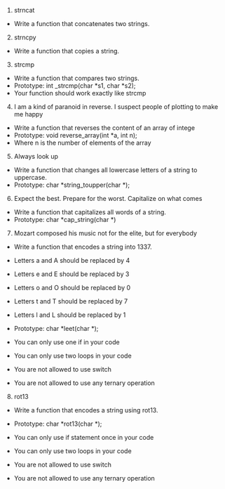 1. strncat
- Write a function that concatenates two strings.

2. strncpy
- Write a function that copies a string.

3. strcmp
- Write a function that compares two strings.
- Prototype: int _strcmp(char *s1, char *s2);
- Your function should work exactly like strcmp

4. I am a kind of paranoid in reverse. I suspect people of plotting to make me happy
- Write a function that reverses the content of an array of intege
- Prototype: void reverse_array(int *a, int n);
- Where n is the number of elements of the array

5. Always look up
- Write a function that changes all lowercase letters of a string to uppercase.
- Prototype: char *string_toupper(char *);

6. Expect the best. Prepare for the worst. Capitalize on what comes
- Write a function that capitalizes all words of a string.
- Prototype: char *cap_string(char *)

7. Mozart composed his music not for the elite, but for everybody
- Write a function that encodes a string into 1337.

- Letters a and A should be replaced by 4
- Letters e and E should be replaced by 3
- Letters o and O should be replaced by 0
- Letters t and T should be replaced by 7
- Letters l and L should be replaced by 1
- Prototype: char *leet(char *);
- You can only use one if in your code
- You can only use two loops in your code
- You are not allowed to use switch
- You are not allowed to use any ternary operation

8. rot13
- Write a function that encodes a string using rot13.

- Prototype: char *rot13(char *);
- You can only use if statement once in your code
- You can only use two loops in your code
- You are not allowed to use switch
- You are not allowed to use any ternary operation

